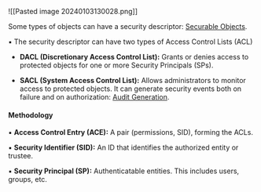 ![[Pasted image 20240103130028.png]]

Some types of objects can have a security descriptor: [Securable Objects](https://learn.microsoft.com/en-us/windows/win32/secauthz/securable-objects).

▪ The security descriptor can have two types of Access Control Lists (ACL)
- **DACL (Discretionary Access Control List):** Grants or denies access to protected objects for one or more Security Principals (SPs).
    
- **SACL (System Access Control List):** Allows administrators to monitor access to protected objects. It can generate security events both on failure and on authorization: [Audit Generation](https://learn.microsoft.com/en-us/windows/win32/secauthz/audit-generation).
    
#### Methodology
▪ **Access Control Entry (ACE):** A pair (permissions, SID), forming the ACLs.

▪ **Security Identifier (SID):** An ID that identifies the authorized entity or trustee.

▪ **Security Principal (SP):** Authenticatable entities. This includes users, groups, etc.